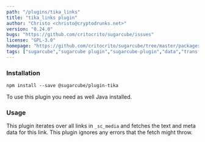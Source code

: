 ```yaml
---
path: "/plugins/tika_links"
title: "tika_links plugin"
author: "Christo <christo@cryptodrunks.net>"
version: "0.24.0"
bugs: "https://github.com/critocrito/sugarcube/issues"
license: "GPL-3.0"
homepage: "https://github.com/critocrito/sugarcube/tree/master/packages/plugin-tika#readme"
tags: ["sugarcube","sugarcube plugin","sugarcube-plugin","data","transformation","tika","documents","documents parsing","pdf extraction"]
---
```


### Installation
    npm install --save @sugarcube/plugin-tika

To use this plugin you need as well Java installed.


### Usage
This plugin iterates over all links in `_sc_media` and fetches the text and
meta data for this link. This plugin ignores any errors that the fetch might
throw.
